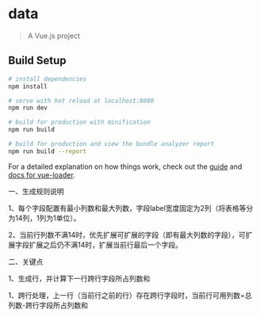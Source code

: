 # data

> A Vue.js project

## Build Setup

``` bash
# install dependencies
npm install

# serve with hot reload at localhost:8080
npm run dev

# build for production with minification
npm run build

# build for production and view the bundle analyzer report
npm run build --report
```

For a detailed explanation on how things work, check out the [guide](http://vuejs-templates.github.io/webpack/) and [docs for vue-loader](http://vuejs.github.io/vue-loader).

一、生成规则说明

1、每个字段配置有最小列数和最大列数，字段label宽度固定为2列（将表格等分为14列，1列为1单位）。

2、当前行列数不满14时，优先扩展可扩展的字段（即有最大列数的字段），可扩展字段扩展之后仍不满14时，扩展当前行最后一个字段。

二、关键点

1、生成行，并计算下一行跨行字段所占列数和

1、跨行处理，上一行（当前行之前的行）存在跨行字段时，当前行可用列数=总列数-跨行字段所占列数和